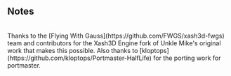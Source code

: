 ## Notes
<br/>
Thanks to the [Flying With Gauss](https://github.com/FWGS/xash3d-fwgs) team and contributors for the Xash3D Engine fork of Unkle Mike's original work that makes this possible.  Also thanks to [kloptops](https://github.com/kloptops/Portmaster-HalfLife) for the porting work for portmaster.
<br/>
